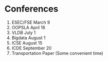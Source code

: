 # Conferences
1. ESEC/FSE March 9
2. OOPSLA April 16
3. VLDB July 1
4. Bigdata August 1
5. ICSE August 15
6. ICDE September 20
7. Transportation Paper (Some convenient time)
